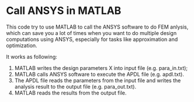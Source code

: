# Call ANSYS in MATLAB
This code try to use MATLAB to call the ANSYS software to do FEM anlysis, which can save you a lot of times when you want to do multiple design computations using ANSYS, especially for tasks like approximation and optimization. 

It works as following:

1. MATLAB writes the design parameters X into input file (e.g. para_in.txt);
2. MATLAB calls ANSYS software to execute the APDL file (e.g. apdl.txt). 
3. The APDL file reads the parameters from the input file and writes the analysis result to the output file (e.g. para_out.txt).
4. MATLAB reads the  results from the output file.

